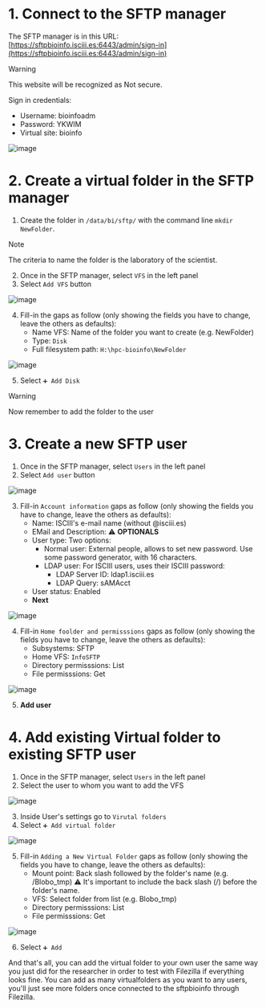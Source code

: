 # 1. Connect to the SFTP manager

The SFTP manager is in this URL: [https://sftpbioinfo.isciii.es:6443/admin/sign-in](https://sftpbioinfo.isciii.es:6443/admin/sign-in)

> [!WARNING]
> This website will be recognized as Not secure.

Sign in credentials:

- Username: bioinfoadm
- Password: YKWIM
- Virtual site: bioinfo

![image](https://github.com/BU-ISCIII/BU-ISCIII/assets/25959991/e1511203-3315-4434-8c9e-3a97a3f28aa8)

# 2. Create a virtual folder in the SFTP manager

1. Create the folder in `/data/bi/sftp/` with the command line `mkdir NewFolder`.

> [!NOTE]
> The criteria to name the folder is the laboratory of the scientist.

2. Once in the SFTP manager, select `VFS` in the left panel
3. Select `Add VFS` button

![image](https://github.com/BU-ISCIII/BU-ISCIII/assets/25959991/4d61ae40-c4db-4e76-8703-a425b45bb26a)

4. Fill-in the gaps as follow (only showing the fields you have to change, leave the others as defaults):
    - Name VFS: Name of the folder you want to create (e.g. NewFolder)
    - Type: `Disk`
    - Full filesystem path: `H:\hpc-bioinfo\NewFolder`

![image](https://github.com/BU-ISCIII/BU-ISCIII/assets/25959991/bb679852-812c-4023-bc47-5f88bfb161d6)

5. Select `➕ Add Disk`

> [!WARNING]
> Now remember to add the folder to the user

# 3. Create a new SFTP user

1. Once in the SFTP manager, select `Users` in the left panel
2. Select `Add user` button

![image](https://github.com/BU-ISCIII/BU-ISCIII/assets/25959991/47f27a00-494f-459c-bb96-48aec4dd1286)

3. Fill-in `Account information` gaps as follow (only showing the fields you have to change, leave the others as defaults):
    - Name: ISCIII's e-mail name (without @isciii.es)
    - EMail and Description: :warning: **OPTIONALS**
    - User type: Two options:
        - Normal user: External people, allows to set new password. Use some password generator, with 16 characters.
        - LDAP user: For ISCIII users, uses their ISCIII password:
            - LDAP Server ID: ldap1.isciii.es
            - LDAP Query: sAMAcct
    - User status: Enabled
    - **Next**

![image](https://github.com/BU-ISCIII/BU-ISCIII/assets/25959991/749a384e-939e-46a6-a81b-d4940ad1207a)

4. Fill-in `Home foolder and permisssions` gaps as follow (only showing the fields you have to change, leave the others as defaults):
    - Subsystems: SFTP
    - Home VFS: `InfoSFTP`
    - Directory permisssions: List
    - File permisssions: Get

![image](https://github.com/BU-ISCIII/BU-ISCIII/assets/25959991/4c63983f-bdb2-4619-82dc-f67ff8bde662)

5. **Add user**

# 4. Add existing Virtual folder to existing SFTP user

1. Once in the SFTP manager, select `Users` in the left panel
2. Select the user to whom you want to add the VFS

![image](https://github.com/BU-ISCIII/BU-ISCIII/assets/25959991/aa3b9149-deaa-4400-9d90-ab232651b1e7)

3. Inside User's settings go to `Virutal folders`
4. Select `➕ Add virtual folder`

![image](https://github.com/BU-ISCIII/BU-ISCIII/assets/25959991/3cdd2063-deb1-43b2-b853-66844fea2264)

5. Fill-in `Adding a New Virtual Folder` gaps as follow (only showing the fields you have to change, leave the others as defaults):
    - Mount point: Back slash followed by the folder's name (e.g. /Blobo_tmp) ⚠️ It's important to include the back slash (/) before the folder's name.
    - VFS: Select folder from list (e.g. Blobo_tmp)
    - Directory permisssions: List
    - File permisssions: Get

![image](https://github.com/BU-ISCIII/BU-ISCIII/assets/25959991/2cb2d872-c26e-4c17-8f59-c41586d3111c)

6. Select `➕ Add`

And that's all, you can add the virtual folder to your own user the same way you just did for the researcher in order to test with Filezilla if everything looks fine. You can add as many virtualfolders as you want to any users, you'll just see more folders once connected to the sftpbioinfo through Filezilla.
